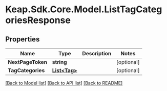 # Keap.Sdk.Core.Model.ListTagCategoriesResponse

## Properties

Name | Type | Description | Notes
------------ | ------------- | ------------- | -------------
**NextPageToken** | **string** |  | [optional] 
**TagCategories** | [**List&lt;Tag&gt;**](Tag.md) |  | [optional] 

[[Back to Model list]](../README.md#documentation-for-models) [[Back to API list]](../README.md#documentation-for-api-endpoints) [[Back to README]](../README.md)

